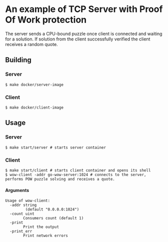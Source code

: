 # An example of TCP Server with Proof Of Work protection

The server sends a CPU-bound puzzle once client is connected and waiting for a solution. 
If solution from the client successfully verified the client receives a random quote.



## Building
### Server

``` shell
$ make docker/server-image
```

### Client

``` shell
$ make docker/client-image
```

## Usage
### Server

``` shell
$ make start/server # starts server container
```

### Client

``` shell
$ make start/client # starts client container and opens its shell
$ wow-client -addr go-wow-server:1024 # connects to the server, performs POW puzzle solving and receives a quote.
```

#### Arguments
```
Usage of wow-client:
  -addr string
         (default "0.0.0.0:1024")
  -count uint
        Consumers count (default 1)
  -print
        Print the output
  -print_err
        Print network errors
```